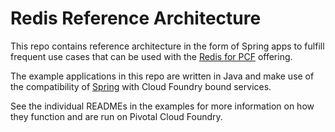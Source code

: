 # Redis Reference Architecture

This repo contains reference architecture in the form of Spring apps
to fulfill frequent use cases that can be used with the [Redis for PCF](http://docs.pivotal.io/redis)
offering.

The example applications in this repo are written in Java and make use of the compatibility of
[Spring](https://docs.cloudfoundry.org/buildpacks/java/getting-started-deploying-apps/gsg-spring.html)
with Cloud Foundry bound services.

See the individual READMEs in the examples for more information on how they function and are run on Pivotal Cloud Foundry.
